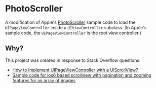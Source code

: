 # PhotoScroller

A modification of Apple's [PhotoScroller](http://developer.apple.com/library/ios/#samplecode/PhotoScroller/Introduction/Intro.html) sample code to load the `UIPageViewController` inside a `UIViewController` subclass. (In Apple's sample code, the `UIPageViewController` is the root view controller.)

## Why?

This project was created in response to Stack Overflow questions:

- [How to implement UIPageViewController with a UIScrollView?](http://stackoverflow.com/questions/17171777/how-to-implement-uipageviewcontroller-with-a-uiscrollview) 
- [Sample code for ios6 based scrollview with pagination and zooming features for an array of images](http://stackoverflow.com/questions/17311065/sample-code-for-ios6-based-scrollview-with-pagination-and-zooming-features-for-a)